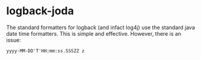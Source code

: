# logback-joda

The standard formatters for logback (and infact log4j) use the standard java date time formatters. This is simple and effective. However, there is an issue:

    yyyy-MM-DD'T'HH:mm:ss.SSSZZ z
